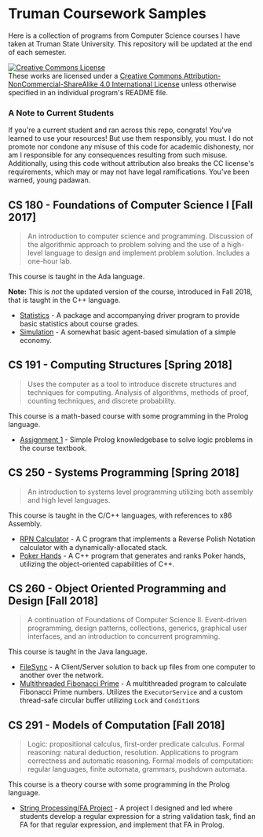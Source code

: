 # Truman Coursework Samples
Here is a collection of programs from Computer Science courses I have taken at Truman State University. This repository will be updated at the end of each semester.  

<a rel="license" href="http://creativecommons.org/licenses/by-nc-sa/4.0/"><img alt="Creative Commons License" style="border-width:0" src="https://i.creativecommons.org/l/by-nc-sa/4.0/88x31.png" /></a><br />These works are licensed under a <a rel="license" href="http://creativecommons.org/licenses/by-nc-sa/4.0/">Creative Commons Attribution-NonCommercial-ShareAlike 4.0 International License</a> unless otherwise specified in an individual program's README file.

### A Note to Current Students
If you're a current student and ran across this repo, congrats! You've learned to use your resources! But use them responsibly, you must. I do not promote nor condone any misuse of this code for academic dishonesty, nor am I responsible for any consequences resulting from such misuse. Additionally, using this code without attribution also breaks the CC license's requirements, which may or may not have legal ramifications. You've been warned, young padawan.

## CS 180 - Foundations of Computer Science I [Fall 2017]
>An introduction to computer science and programming. Discussion of the algorithmic approach to problem solving and the use of a high-level language to design and implement problem solution. Includes a one-hour lab.  

This course is taught in the Ada language.

**Note:** This is *not* the updated version of the course, introduced in Fall 2018, that is taught in the C++ language.

+ [Statistics](https://git.brandoningli.com/brandon/truman-coursework-samples/tree/master/CS180/Statistics) - A package and accompanying driver program to provide basic statistics about course grades.  
+ [Simulation](https://git.brandoningli.com/brandon/truman-coursework-samples/tree/master/CS180/Simulation) - A somewhat basic agent-based simulation of a simple economy.

## CS 191 - Computing Structures [Spring 2018]
>Uses the computer as a tool to introduce discrete structures and techniques for computing. Analysis of algorithms, methods of proof, counting techniques, and discrete probability.

This course is a math-based course with some programming in the Prolog language.
+ [Assignment 1](https://git.brandoningli.com/brandon/truman-coursework-samples/tree/master/CS191/ingli_1.pl) - Simple Prolog knowledgebase to solve logic problems in the course textbook.

## CS 250 - Systems Programming [Spring 2018]
>An introduction to systems level programming utilizing both assembly and high level languages.

This course is taught in the C/C++ languages, with references to x86 Assembly.

+ [RPN Calculator](https://git.brandoningli.com/brandon/truman-coursework-samples/tree/master/CS250/RPN_Calculator) - A C program that implements a Reverse Polish Notation calculator with a dynamically-allocated stack.
+ [Poker Hands](https://git.brandoningli.com/brandon/truman-coursework-samples/tree/master/CS250/Poker_Hands) - A C++ program that generates and ranks Poker hands, utilizing the object-oriented capabilities of C++.  

## CS 260 - Object Oriented Programming and Design [Fall 2018]
>A continuation of Foundations of Computer Science II. Event-driven programming, design patterns, collections, generics, graphical user interfaces, and an introduction to concurrent programming.

This course is taught in the Java language.

+ [FileSync](https://git.brandoningli.com/brandon/truman-coursework-samples/tree/master/CS260/fileSync) - A Client/Server solution to back up files from one computer to another over the network.
+ [Multithreaded Fibonacci Prime](https://git.brandoningli.com/brandon/truman-coursework-samples/tree/master/CS260/fib_prime) - A multithreaded program to calculate Fibonacci Prime numbers. Utilizes the `ExecutorService` and a custom thread-safe circular buffer utilizing `Lock` and `Condition`s

## CS 291 - Models of Computation [Fall 2018]
>Logic: propositional calculus, first-order predicate calculus. Formal reasoning: natural deduction, resolution. Applications to program correctness and automatic reasoning. Formal models of computation: regular languages, finite automata, grammars, pushdown automata.

This course is a theory course with some programming in the Prolog language.

+ [String Processing/FA Project](https://git.brandoningli.com/brandon/truman-coursework-samples/tree/master/CS291/string_processing_fa) - A project I designed and led where students develop a regular expression for a string validation task, find an FA for that regular expression, and implement that FA in Prolog.